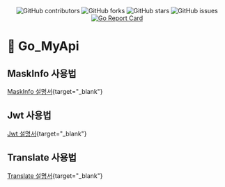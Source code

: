 <div align="center">
  
![GitHub contributors](https://img.shields.io/github/contributors/jjmin321/My_api)
![GitHub forks](https://img.shields.io/github/forks/jjmin321/My_api?label=Forks)
![GitHub stars](https://img.shields.io/github/stars/jjmin321/My_api?style=Stars)
![GitHub issues](https://img.shields.io/github/issues-raw/jjmin321/My_api)
[![Go Report Card](https://goreportcard.com/badge/github.com/jjmin321/My_api)](https://goreportcard.com/report/github.com/jjmin321/My_api)

</div>

# 🚀 Go_MyApi 

## MaskInfo 사용법
[MaskInfo 설명서](https://jjmin321.github.io/development/Mask-Api를-만들면서-배운-점/){target="_blank"}


## Jwt 사용법
[Jwt 설명서](https://jjmin321.github.io/development/Jwt-api-사용법/){target="_blank"}

## Translate 사용법
[Translate 설명서](https://jjmin321.github.io/development/Translate-api-사용법/){target="_blank"}




